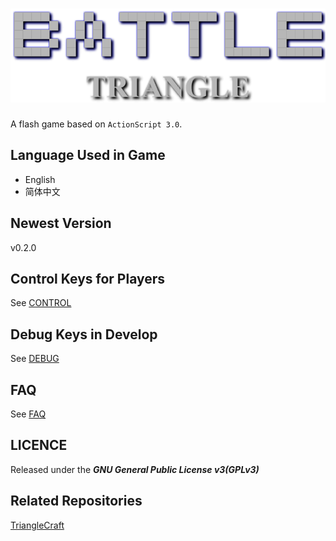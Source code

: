 # [![Title]](https://github.com/ARCJ137442/BattleTriangle-Gamma)

[Title]:Title_Img.png "Title"

A flash game based on `ActionScript 3.0`.

## Language Used in Game

* English
* 简体中文

## Newest Version

v0.2.0

## Control Keys for Players

See [CONTROL](CONTROL.md)

## Debug Keys in Develop

See [DEBUG](DEBUG.md)

## FAQ

See [FAQ](FAQ.md)

## LICENCE

Released under the ***GNU General Public License v3(GPLv3)***

## Related Repositories

[TriangleCraft](https://github.com/ARCJ137442/TriangleCraft)